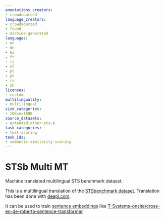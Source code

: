 ```yaml
---
annotations_creators:
- crowdsourced
language_creators:
- crowdsourced
- found
- machine-generated
languages:
- en
- de
- es
- fr
- it
- nl
- pl
- pt
- ru
- zh
licenses:
- custom
multilinguality:
- multilingual
size_categories:
- 10K<n<100K
source_datasets:
- extended|other-sts-b
task_categories:
- text-scoring
task_ids:
- semantic-similarity-scoring
---
```


# STSb Multi MT
Machine translated multilingual STS benchmark dataset.

This is a multilingual translation of the [STSbenchmark dataset](https://ixa2.si.ehu.es/stswiki/index.php/STSbenchmark). Translation has been done with [deepl.com](https://www.deepl.com/).

It can be used to train [sentence embeddings](https://github.com/UKPLab/sentence-transformers) like [T-Systems-onsite/cross-en-de-roberta-sentence-transformer](https://huggingface.co/T-Systems-onsite/cross-en-de-roberta-sentence-transformer).
